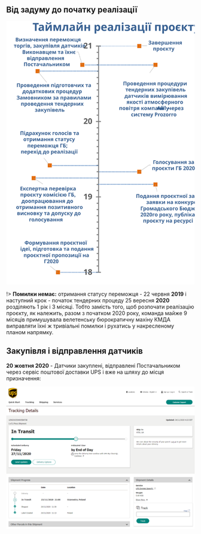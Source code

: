 ## Від задуму до початку реалізації

![Project timeline](img/project_timeline.svg ':size=720')

!> **Помилки немає:** отримання статусу переможця - 22 червня **2019** і наступний крок - початок тендерних процеду 25 вересня **2020** розділяють 1 рік і 3 місяці. Тобто замість того, щоб розпочати реалізацію проєкту, як належить, разом з початком 2020 року, команда майже 9 місяців примушувала велетенську бюрократичну махіну КМДА виправляти їхні ж тривіальні помилки і рухатись у накресленому планом напрямку.

## Закупівля і відправлення датчиків

**20 жовтня 2020** - Датчики закуплені, відправлені Постачальником через сервіс поштової доставки  UPS і вже на шляху до місця призначення:

![Трекінг вантажу через сервіс поштової доставки  UPS](img/sensors_moving.png)